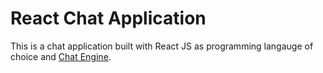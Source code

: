 # React Chat Application

This is a chat application built with React JS as programming langauge of choice and [Chat Engine](https://chatengine.io).
